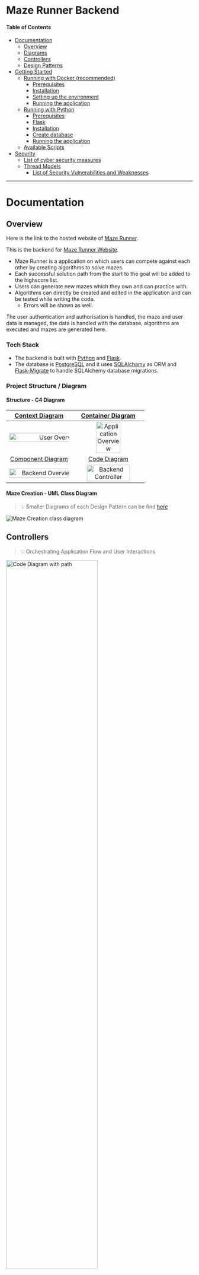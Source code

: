 # Maze Runner Backend

#### Table of Contents

- [Documentation](#documentation)
  - [Overview](#overview)
  - [Diagrams](#diagram)
  - [Controllers](#controllers)
  - [Design Patterns](#design)
- [Getting Started](#started)
  - [Running with Docker (recommended)](#docker)
    - [Prerequisites](#prerequisitesdocker)
    - [Installation](#installation)
    - [Setting up the environment](#envdocker)
    - [Running the application](#rundocker)
  - [Running with Python](#python)
    - [Prerequisites](#prerequisitespython)
    - [Flask](#flask)
    - [Installation](#installationpython)
    - [Create database](#databasepython)
    - [Running the application](#runpython)
  - [Available Scripts](#scripts)
- [Security](#security)
  - [List of cyber security measures](#measures)
  - [Thread Models](#thread)
    - [List of Security Vulnerabilities and Weaknesses](#vulnerabilities)

---

# Documentation <a name="documentation"></a>

## Overview <a name="overview"></a>

Here is the link to the hosted website of [Maze Runner](https://maze-runner-website.vercel.app/).

This is the backend for [Maze Runner Website](https://github.com/Lennartstachowiak/maze-runner-website).

- Maze Runner is a application on which users can compete against each other by creating algorithms to solve mazes.
- Each successful solution path from the start to the goal will be added to the highscore list.
- Users can generate new mazes which they own and can practice with.
- Algorithms can directly be created and edited in the application and can be tested while writing the code.
  - Errors will be shown as well.

The user authentication and authorisation is handled, the maze and user data is managed, the data is handled with the database, algorithms are executed and mazes are generated here.

### Tech Stack

- The backend is built with [Python](https://www.python.org/) and [Flask](https://flask.palletsprojects.com/en/3.0.x/).
- The database is [PostgreSQL](https://www.postgresql.org/) and it uses [SQLAlchamy](https://www.sqlalchemy.org/) as ORM and [Flask-Migrate](https://flask-migrate.readthedocs.io/en/latest/) to handle SQLAlchemy database migrations.

### Project Structure / Diagram <a name="diagram"></a>

#### Structure - C4 Diagram

|                     [Context Diagram](images/1_mms_overview.png)                      |                    [Container Diagram](images/2_application_overview.png)                    |
| :-----------------------------------------------------------------------------------: | :------------------------------------------------------------------------------------------: |
|    <img src="images/1_mms_overview.png" alt="User Overview" style="width: 160%;">     | <img src="images/2_application_overview.png" alt="Application Overview" style="width: 60%;"> |
|                  [Component Diagram](images/3_backend_overview.png)                   |                       [Code Diagram](images/4_backend_controller.png)                        |
| <img src="images/3_backend_overview.png" alt="Backend Overview" style="width: 120%;"> |   <img src="images/4_backend_controller.png" alt="Backend Controller" style="width: 80%;">   |

#### Maze Creation - UML Class Diagram

> 💡 Smaller Diagrams of each Design Pattern can be find [here](#design)

<img src="images/maze_creation_class_diagram.png" alt="Maze Creation class diagram">

## Controllers <a name="controllers"></a>

> 💡 Orchestrating Application Flow and User Interactions

<img src="images/5_backend_controller_path.png" alt="Code Diagram with path" style="width: 70%;">

### User

These are controller which handle user related tasks.

- [Login Controller](app/controller/user/login_controller.py)
  - Allow users to sign in to application.
- [Register Controller](app/controller/user/register_user_controller.py)
  - Allow users to register to application.
- [Logout Controller](app/controller/user/logout_controller.py)
  - Allow users to log out of application.
- [Authentication Controller](app/controller/user/get_user_controller.py)
  - Authenticats user with session cookie.
- [Session Controller](app/controller/user/session_controller.py)
  - Creates a new session for a user with expiry date and deletes old sessions.

### Maze

These are controller which handle maze related tasks. From fetching mazes to generate new mazes and solving them.

- [Get Mazes Controller](app/controller/maze/get_mazes_controller.py)
  - Fetches all official mazes.
- [Get Single Maze Controller](app/controller/maze/get_single_maze_controller.py)
  - Fetches one specific maze.
  - This can be a user own maze or an official maze.
- [Get User Mazes Contoller](app/controller/maze/get_my_mazes_controller.py)
  - Fetches all mazes of the user.
- [Get Maze Solution Controller](app/controller/maze/get_maze_algorithm_solution_controller.py)
  - Handles to generate the solution for a maze and the given user algorithm.
- [Generate Maze Controller](app/controller/maze/generate_maze_controller.py)
  - Allows users to generate their own mazes.
- [Delete Maze Controller](app/controller/maze/delete_maze_controller.py)
  - Allows users to delete their own mazes.
- [Add Maze Highscore Controller](app/controller/maze/add_maze_highscore.py)
  - Adding the score achieved by users on mazes with their alogrithms.
- [Remove Maze Highscore Controller](app/controller/maze/remove_maze_highscore.py)
  - Removes user highscore if the user achieves a better score with another algorithm.

### Algorithm

These are controller which handle algorithm related tasks. A algorithm can be newly created or changes can be saved.

- [Get Algorithms Controller](app/controller/algorithm/get_algorithms_controller.py)
  - Fetches all users algorithms.
- [Get Single Algorithm Controller](app/controller/algorithm/get_single_algorithm_controller.py)
  - Fetches one specific algorithm of the user.
- [Add New Algorithm Controller](app/controller/algorithm/add_new_algorithm_controller.py)
  - Creates a new algorthm for the user.
- [Delete Algorithm Controller](app/controller/algorithm/delete_algorithm_controller.py)
  - Deletes a existing algorihm of the user.
- [Rename Algorithm Controller](app/controller/algorithm/rename_algorithm_controller.py)
  - Renames an user algorithm for the user.
- [Save Algorithm Controller](app/controller/algorithm/save_algorithm_controller.py)
  - Saves changes made to the algorithm.

## Design Patterns <a name="design"></a>

### Abstract Factory Method

I created a [MazeGeneratorFactory](app/models/maze/maze_generator_factory.py) and two Factories ([SidewinderFactory](app/models/maze/maze_generator_factory.py), [RecursiveBacktrackingFactory](app/models/maze/maze_generator_factory.py)).

The factories are used in the file [generate_maze.py](app/models/maze/generate_maze.py) in the class `MazeGenerator` (line 29).

<img src="images/abstract_factory_method.png" alt="Abstract Factory Method" style="width: 70%;">

### Builder

I created a [NewMazeBuilder](app/models/maze/generate_maze.py) and a [NewMazeDirector](app/models/maze/generate_maze.py) to build a [NewMaze](app/models/maze/generate_maze.py).

<img src="images/builder_pattern.png" alt="Builder Pattern" style="width: 70%;">

I created a simple [UserBuilder](app/models/user/register_user.py) which created the user at the registration.

### Facade

I created a [MazeCreationFacade](app/models/maze/generate_maze.py) which simplifies the usage of the underlying subsystems by providing a higher-level and more user-friendly interface to create a maze.

<img src="images/facade_pattern.png" alt="Facade Pattern" style="width: 70%;">

### Model-View-Controller (MVC)

I created a MVC architectural structure for the backend application.

- View = [Routes](app/routes)
- Controller = [Controllers](app/controller)
- Model = [Models](app/models)

---

# Getting Started <a name="started"></a>

You can run the programm locally in two different ways.

- Running with **Docker** (recommended)
- Running with **Python**

## Running with **Docker** (recommended) <a name="docker"></a>

### Prerequisites <a name="prerequisitesdocker"></a>

- **Docker**
  - It is a platform that allows you to package, distribute, and run applications using containers.

#### Tested versions <a name="testedversion"></a>

- **Docker** version 24.0.6, build ed223bc

  - Check with

        docker -v

- **Docker Compose** version v2.22.0-desktop.2

  - Check with:

        docker-compose -v

### Installation <a name="installation"></a>

To use Docker with this project, you'll need to have Docker installed on your system. If you haven't installed Docker yet, follow these steps:

1.  Visit the Docker website: https://www.docker.com

2.  Download the installer for your operating system (e.g., Docker Desktop for Windows, Docker Desktop for macOS, Docker Engine for Linux).

3.  Run the installer and follow the on-screen instructions to complete the installation.

4.  Once the installation is complete, start the Docker application.

> 💡 For detailed installation instructions and system requirements, please refer to the official Docker documentation.

### Setting up the environment <a name="envdocker"></a>

You need to create a `.env` file in the root directory and need to add some PostgreSQL data for the database:

    DATABASE_TYPE=postgres
    POSTGRES_USER=your_username
    POSTGRES_PASSWORD=your_password
    POSTGRES_DB=your_db_name

Furthermore you also need to add to `.env`

    SECRET_KEY=your_secret_key
    ALLOW_ORIGIN=http://localhost:3000

These keys will be used for encryption and to allow localhost requests.

### Running the application <a name="rundocker"></a>

In root directory run:

    docker compose up

This command will set up everything for you automatically.

**Now you are ready to go!** 🚀

---

## Running with **Python** <a name="python"></a>

### Prerequisites <a name="prerequisitespython"></a>

- Python

### Installation <a name="installationpython"></a>

- Python
  - Check out the official website of python (https://www.python.org/) to install python for your operating system.

### Flask <a name="flask"></a>

#### In root directory (if `venv` already exist skip to step 2):

1.  Create a virtual enviorment (venv):

        python3 -m venv venv

2.  Start venv with:

        source venv/bin/activate

3.  Install packages for virtual enviorment:

        pip install -r requirements.txt

4.  For flask commands set flask with:

        export FLASK_APP=run

    > ⚠️ Needed if you encounter this error `Error: Failed to find Flask application or factory in module 'app'. Use 'app:name' to specify one.`

### Create database <a name="databasepython"></a>

> 💡 We will use a `SQLite` locally with this approach. `PostgreSQL` will be used for docker.

#### Set up enviorment

You need to create a `.env` file in the root directory and need to add the database type:

    DATABASE_TYPE=sqlite
    SECRET_KEY=your_secret_key
    ALLOW_ORIGIN=http://localhost:3000

If you get an error by setting up the database, make sure to run:

    source .env

#### Set up database

Migration folder (`/migrations`) for the database structure should already exist.

If not, run this command:

-     flask db init
-     flask db migrate -m 'init'

To create the database locally use:

-     flask db upgrade

This will create a file called: database.db

#### Changing the database

If you want to modify the db you need to create a migration commit like this:

-     flask db migrate -m 'your changes'

#### Scripts to set up the database data

In the root directory run:

    python3 -m app.scripts.addDummyDataMazeDB

### Running the application <a name="runpython"></a>

    python3 run.py

**Now you are ready to go!** 🚀

---

## Available Scripts <a name="scripts"></a>

In the project directory you can run:

### **Add data**

#### Add dummy data highscores for each maze and user

    python3 -m app.scripts.addDummyDataHighscoresDB

#### Add all example algorithms for a user **(will be done by default already)**:

    python3 -m app.scripts.addDummyDataAlgorithmsDB user_id

#### Add all official mazes to db **(will be done by default already)**:

    python3 -m app.scripts.addDummyDataMazeDB

### **Delete data**

#### Delete all algorithms for all users:

    python3 -m app.scripts.deleteAlgorithms

#### Delete all mazes:

    python3 -m app.scripts.deleteMazes

#### Delete all highscores:

    python3 -m app.scripts.deleteHighscores

#### Delete all expired sessions:

    python3 -m app.scripts.deleteExpiredSessions

#### Delete all user session:

    python3 -m app.scripts.deleteSession user_id

---

# Clean Code <a name="cleancode"></a>

### Readability and Cleanliness

- I use snake case for variables, methods and function names
  - [app/models/maze/get_single_highscore.py](app/models/maze/get_single_highscore.py)
- I use pascal case for class names
  - [app/models/maze/maze_generator_factory.py](app/models/maze/maze_generator_factory.py)
- Every function explains what it does and every dependency describes what it is (Intention is given):
  - [app/models/user/register_user.py](app/models/user/register_user.py)
  - [app/models/maze/delete_maze.py](app/models/maze/delete_maze.py)
- DRY principle is followed
  - For example `get_single_maze` is used always if a function tries to get a maze by its id ([app/models/maze/get_single_maze.py](app/models/maze/get_single_maze.py), [app/models/maze/get_followed_mazes.py](app/models/maze/get_followed_mazes.py))
- For better understanding what complex methods are doing I used DocStrings as well as for all API endpoints
  - [app/models/maze/maze.py](app/models/maze/maze.py)
  - [app/routes/user.py](app/routes/user.py)

### Clear separation of concerns and well structured

- ## Function and methods are doing one thing and are folloing the Single-Responsibility Principle

---

# Relational Database <a name="database"></a>

<img src="db/erd.png" alt="Entity Realtionship Diagram">

To be continued...

---

# Security <a name="security"></a>

The following parts are security measures for the **backend application** here as well as for the [**frontend application**](https://github.com/Lennartstachowiak/maze-runner-website).

## List of cyber security measures <a name="measures"></a>

- **CORS** Allow-Origin: Controls and restricts access to resources from different origins.
- **Request Origin** Header check at endpoints: Verifies the request's origin header to prevent unauthorized cross-origin requests.
- Cookie with **httponly** attribute: Prevents JavaScript access to the cookie, reducing the risk of session hijacking and unauthorized account access.
- Cookie with **secure** attribute: Ensures that the cookie is transmitted only over secure and encrypted HTTPS connections.
- Backend and frontend hosted on **HTTPS**: Both the backend and frontend are hosted using HTTPS for secure communication.
- Password is **hashed and salted**: Passwords are securely encrypted using a hash function and unique salts for increased security.
- Authentication: Users are required to create and **secure passwords**.

## Thread Models <a name="thread"></a>

![Thread Model Table](images/thread_model_table.png)

![Thread Model](images/thread_model.png)

### List of Security Vulnerabilities and Weaknesses <a name="vulnerabilities"></a>

The following list is partly already included in the upper diagram. The diagram was created with help with the following bulletpoints:

- SQL Injections and stored XSS
- Lack of two-factor authentication for password-based authentication
- Insufficient input sanitization:
  - Failure to validate and restrict user input based on expected format (e.g., allowing only alphanumeric characters)
  - Pain points in my application:
    - Username and algorithm name inputs
    - Code in algorithms
- Insufficient output encoding:
  - Failure to encode user-generated content before displaying it in HTML or JavaScript contexts
- DDoS or DoS vulnerability
- Elevation of Privilege:
  - Possible to access other user mazes by manipulating the URL ID
- Lack of logging of the identity of the caller
